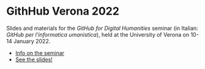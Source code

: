 # GithHub Verona 2022

Slides and materials for the *GitHub for Digital Humanities* seminar (in Italian: *GitHub per l'informatica umanistica*), held at the University of Verona on 10-14 January 2022.
- [Info on the seminar](https://www.dlls.univr.it/?ent=iniziativa&convegno=1&id=9869)
- [See the slides!](https://simonerebora.github.io/GitHubVerona2022/#)
